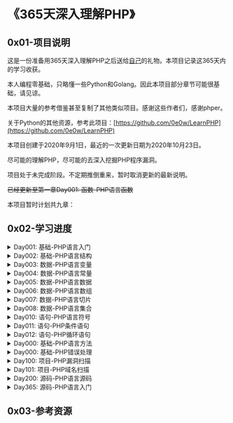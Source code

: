 # 《365天深入理解PHP》

## 0x01-项目说明 

这是一份准备用365天深入理解PHP之后送给[自己](https://github.com/0e0w)的礼物。本项目记录这365天内的学习收获。

本人编程零基础，只略懂一些Python和Golang。因此本项目部分章节可能很基础，请见谅。

本项目大量的参考借鉴甚至复制了其他类似项目。感谢这些作者们，感谢phper。

关于Python的其他资源，参考此项目：[https://github.com/0e0w/LearnPHP](https://github.com/0e0w/LearnPHP)

本项目创建于2020年9月1日，最近的一次更新日期为2020年10月23日。

尽可能的理解PHP，尽可能的去深入挖掘PHP程序漏洞。

项目处于未完成阶段。不定期推倒重来，暂时取消更新的最新说明。

~~已经更新至第一章Day001: 函数-PHP语言函数~~

本项目暂时计划共九章：

## 0x02-学习进度

<details>
<summary>Day001: 基础-PHP语言入门</summary>

- [ ] 本节说明：

  </details>


<details>
<summary>Day002: 基础-PHP语言结构</summary>

- [ ] 本节说明：

 </details>
<details>
<summary>Day003: 数据-PHP语言变量</summary>

- [ ] 本节说明：

  </details>

<details>
<summary>Day004: 数据-PHP语言常量</summary>

- [ ] 本节说明：
  - </details>
<details>
<summary>Day005: 数据-PHP语言数据</summary>

- [ ] 本节说明：

  </details>

<details>
<summary>Day006: 数据-PHP语言数组</summary>

- [ ] 本节说明：

</details>

<details>
<summary>Day007: 数据-PHP语言切片</summary>

- [ ] 本节说明：

  </details>

<details>
<summary>Day008: 数据-PHP语言集合</summary>

- [ ] 本节说明：

  </details>     

<details>
<summary>Day010: 语句-PHP语言符号</summary>

- [x] 本节说明：

  </details>

<details>
<summary>Day011: 语句-PHP条件语句</summary>

- [x] 本节说明：

  </details>

<details>
<summary>Day012: 语句-PHP循环语句</summary>

- [x] 本节说明：
  </details> 
<details>
<summary>Day000: 基础-PHP语言方法</summary>

- [ ] 本节说明：

  </details>


<details>
<summary>Day000: 基础-PHP错误处理</summary>

- [ ] 本节说明：

  </details>

<details>
<summary>Day100: 项目-PHP漏洞扫描</summary>

- [ ] 本节说明：

  </details>

<details>
<summary>Day101: 项目-PHP域名扫描</summary>

- [ ] 本节说明：

  </details>

<details>
<summary>Day200: 源码-PHP语言源码</summary>

- [ ] 本节说明：

  </details>

<details>
<summary>Day365: 源码-PHP语言入门</summary>

- [ ] 本节说明：

  </details>


## 0x03-参考资源
